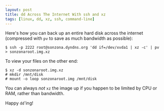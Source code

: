 ```yaml
---
layout: post
title: dd Across The Internet With ssh and xz
tags: [linux, dd, xz, ssh, command-line]
---
```


Here's how you can back up an entire hard disk across the internet
(compressed with `pv` to save as much bandwidth as possible):

    $ ssh -p 2222 root@sonzona.dyndns.org 'dd if=/dev/xvda1 | xz -c' | pv > sonzonaroot.img.xz

To view your files on the other end:

    $ xz -d sonzonaroot.img.xz
    # mkdir /mnt/disk
    # mount -o loop sonzonaroot.img /mnt/disk

You can always *not* `xz` the image up if you happen to be limited by
CPU or RAM, rather than bandwidth.

Happy `dd`'ing!
